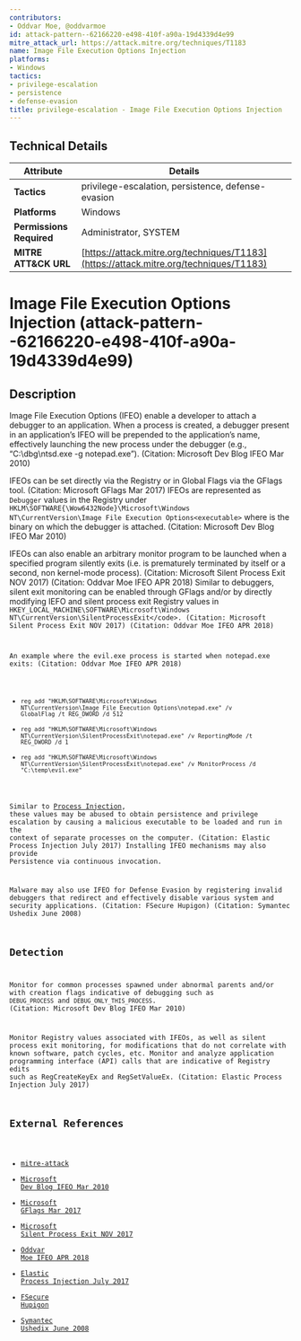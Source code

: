 ```yaml
---
contributors:
- Oddvar Moe, @oddvarmoe
id: attack-pattern--62166220-e498-410f-a90a-19d4339d4e99
mitre_attack_url: https://attack.mitre.org/techniques/T1183
name: Image File Execution Options Injection
platforms:
- Windows
tactics:
- privilege-escalation
- persistence
- defense-evasion
title: privilege-escalation - Image File Execution Options Injection
---
```


## Technical Details

| Attribute | Details |
|-----------|----------|
| **Tactics** | privilege-escalation, persistence, defense-evasion |
| **Platforms** | Windows |
| **Permissions Required** | Administrator, SYSTEM |
| **MITRE ATT&CK URL** | [https://attack.mitre.org/techniques/T1183](https://attack.mitre.org/techniques/T1183) |

# Image File Execution Options Injection (attack-pattern--62166220-e498-410f-a90a-19d4339d4e99)

## Description
Image File Execution Options (IFEO) enable a developer to attach a debugger to an application. When a process is created, a debugger present in an application’s IFEO will be prepended to the application’s name, effectively launching the new process under the debugger (e.g., “C:\dbg\ntsd.exe -g  notepad.exe”). (Citation: Microsoft Dev Blog IFEO Mar 2010)

IFEOs can be set directly via the Registry or in Global Flags via the GFlags tool. (Citation: Microsoft GFlags Mar 2017) IFEOs are represented as <code>Debugger</code> values in the Registry under <code>HKLM\SOFTWARE{\Wow6432Node}\Microsoft\Windows NT\CurrentVersion\Image File Execution Options\<executable></code> where <code><executable></code> is the binary on which the debugger is attached. (Citation: Microsoft Dev Blog IFEO Mar 2010)

IFEOs can also enable an arbitrary monitor program to be launched when a specified program silently exits (i.e. is prematurely terminated by itself or a second, non kernel-mode process). (Citation: Microsoft Silent Process Exit NOV 2017) (Citation: Oddvar Moe IFEO APR 2018) Similar to debuggers, silent exit monitoring can be enabled through GFlags and/or by directly modifying IEFO and silent process exit Registry values in <code>HKEY_LOCAL_MACHINE\SOFTWARE\Microsoft\Windows NT\CurrentVersion\SilentProcessExit\</code>. (Citation: Microsoft Silent Process Exit NOV 2017) (Citation: Oddvar Moe IFEO APR 2018)

An example where the evil.exe process is started when notepad.exe exits: (Citation: Oddvar Moe IFEO APR 2018)

* <code>reg add "HKLM\SOFTWARE\Microsoft\Windows NT\CurrentVersion\Image File Execution Options\notepad.exe" /v GlobalFlag /t REG_DWORD /d 512</code>
* <code>reg add "HKLM\SOFTWARE\Microsoft\Windows NT\CurrentVersion\SilentProcessExit\notepad.exe" /v ReportingMode /t REG_DWORD /d 1</code>
* <code>reg add "HKLM\SOFTWARE\Microsoft\Windows NT\CurrentVersion\SilentProcessExit\notepad.exe" /v MonitorProcess /d "C:\temp\evil.exe"</code>

Similar to [Process Injection](https://attack.mitre.org/techniques/T1055), these values may be abused to obtain persistence and privilege escalation by causing a malicious executable to be loaded and run in the context of separate processes on the computer. (Citation: Elastic Process Injection July 2017) Installing IFEO mechanisms may also provide Persistence via continuous invocation.

Malware may also use IFEO for Defense Evasion by registering invalid debuggers that redirect and effectively disable various system and security applications. (Citation: FSecure Hupigon) (Citation: Symantec Ushedix June 2008)

## Detection
Monitor for common processes spawned under abnormal parents and/or with creation flags indicative of debugging such as <code>DEBUG_PROCESS</code> and <code>DEBUG_ONLY_THIS_PROCESS</code>. (Citation: Microsoft Dev Blog IFEO Mar 2010)

Monitor Registry values associated with IFEOs, as well as silent process exit monitoring, for modifications that do not correlate with known software, patch cycles, etc. Monitor and analyze application programming interface (API) calls that are indicative of Registry edits such as RegCreateKeyEx and RegSetValueEx. (Citation: Elastic Process Injection July 2017)

## External References
- [mitre-attack](https://attack.mitre.org/techniques/T1183)
- [Microsoft Dev Blog IFEO Mar 2010](https://blogs.msdn.microsoft.com/mithuns/2010/03/24/image-file-execution-options-ifeo/)
- [Microsoft GFlags Mar 2017](https://docs.microsoft.com/windows-hardware/drivers/debugger/gflags-overview)
- [Microsoft Silent Process Exit NOV 2017](https://docs.microsoft.com/windows-hardware/drivers/debugger/registry-entries-for-silent-process-exit)
- [Oddvar Moe IFEO APR 2018](https://oddvar.moe/2018/04/10/persistence-using-globalflags-in-image-file-execution-options-hidden-from-autoruns-exe/)
- [Elastic Process Injection July 2017](https://www.endgame.com/blog/technical-blog/ten-process-injection-techniques-technical-survey-common-and-trending-process)
- [FSecure Hupigon](https://www.f-secure.com/v-descs/backdoor_w32_hupigon_emv.shtml)
- [Symantec Ushedix June 2008](https://www.symantec.com/security_response/writeup.jsp?docid=2008-062807-2501-99&tabid=2)
